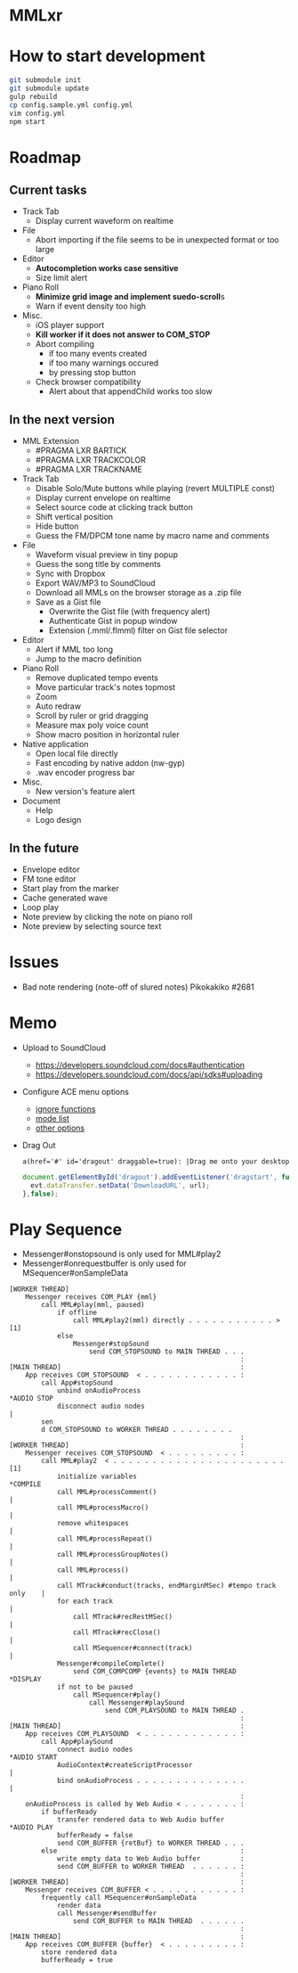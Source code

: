 # MMLxr


# How to start development

```bash
git submodule init
git submodule update
gulp rebuild
cp config.sample.yml config.yml
vim config.yml
npm start
```


# Roadmap

## Current tasks

- Track Tab
    - Display current waveform on realtime
- File
    - Abort importing if the file seems to be in unexpected format or too large
- Editor
    - **Autocompletion works case sensitive**
    - Size limit alert
- Piano Roll
    - **Minimize grid image and implement suedo-scroll**s
    - Warn if event density too high
- Misc.
    - iOS player support
    - **Kill worker if it does not answer to COM_STOP**
    - Abort compiling
        - if too many events created
        - if too many warnings occured
        - by pressing stop button
    - Check browser compatibility
        - Alert about that appendChild works too slow

## In the next version

- MML Extension
    - \#PRAGMA LXR BARTICK
    - \#PRAGMA LXR TRACKCOLOR
    - \#PRAGMA LXR TRACKNAME
- Track Tab
    - Disable Solo/Mute buttons while playing (revert MULTIPLE const)
    - Display current envelope on realtime
    - Select source code at clicking track button
    - Shift vertical position
    - Hide button
    - Guess the FM/DPCM tone name by macro name and comments
- File
    - Waveform visual preview in tiny popup
    - Guess the song title by comments
    - Sync with Dropbox
    - Export WAV/MP3 to SoundCloud
    - Download all MMLs on the browser storage as a .zip file
    - Save as a Gist file
        - Overwrite the Gist file (with frequency alert)
        - Authenticate Gist in popup window
        - Extension (.mml/.flmml) filter on Gist file selector
- Editor
    - Alert if MML too long
    - Jump to the macro definition
- Piano Roll
    - Remove duplicated tempo events
    - Move particular track's notes topmost
    - Zoom
    - Auto redraw
    - Scroll by ruler or grid dragging
    - Measure max poly voice count
    - Show macro position in horizontal ruler
- Native application
    - Open local file directly
    - Fast encoding by native addon (nw-gyp)
    - .wav encoder progress bar
- Misc.
    - New version's feature alert
- Document
    - Help
    - Logo design

## In the future

- Envelope editor
- FM tone editor
- Start play from the marker
- Cache generated wave
- Loop play
- Note preview by clicking the note on piano roll
- Note preview by selecting source text


# Issues

- Bad note rendering (note-off of slured notes) Pikokakiko #2681


# Memo

- Upload to SoundCloud
    - https://developers.soundcloud.com/docs#authentication
    - https://developers.soundcloud.com/docs/api/sdks#uploading

- Configure ACE menu options
    - [ignore functions](https://github.com/ajaxorg/ace/blob/36e6744a5f40df0da52ff22b3bc729657c056e09/lib/ace/ext/menu_tools/get_set_functions.js#L99-L109)
    - [mode list](https://github.com/ajaxorg/ace/blob/037ddb731091078b321972d229067102a0a6dd80/lib/ace/ext/modelist.js#L45-L178)
    - [other options](https://github.com/ajaxorg/ace/blob/36e6744a5f40df0da52ff22b3bc729657c056e09/lib/ace/ext/menu_tools/add_editor_menu_options.js#L62-L91)

- Drag Out
  
  ```jade
  a(href='#' id='dragout' draggable=true): |Drag me onto your desktop
  ```
  
  ```javascript
  document.getElementById('dragout').addEventListener('dragstart', function(evt){
    evt.dataTransfer.setData('DownloadURL', url);
  },false);
  ```


# Play Sequence

- Messenger#onstopsound is only used for MML#play2
- Messenger#onrequestbuffer is only used for MSequencer#onSampleData

```
[WORKER THREAD]
    Messenger receives COM_PLAY {mml}
        call MML#play(mml, paused)
            if offline
                call MML#play2(mml) directly . . . . . . . . . . . > [1]
            else
                Messenger#stopSound
                    send COM_STOPSOUND to MAIN THREAD . . .
                                                          :
[MAIN THREAD]                                             :
    App receives COM_STOPSOUND  < . . . . . . . . . . . . :
        call App#stopSound
            unbind onAudioProcess                                           *AUDIO STOP
            disconnect audio nodes                                          |
        sen
        d COM_STOPSOUND to WORKER THREAD . . . . . . . .
                                                          :
[WORKER THREAD]                                           :
    Messenger receives COM_STOPSOUND  < . . . . . . . . . :
        call MML#play2  < . . . . . . . . . . . . . . . . . . . . . . [1]
            initialize variables                                            *COMPILE
            call MML#processComment()                                       |
            call MML#processMacro()                                         |
            remove whitespaces                                              |
            call MML#processRepeat()                                        |
            call MML#processGroupNotes()                                    |
            call MML#process()                                              |
            call MTrack#conduct(tracks, endMarginMSec) #tempo track only    |
            for each track                                                  |
                call MTrack#recRestMSec()                                   |
                call MTrack#recClose()                                      |
                call MSequencer#connect(track)                              |
            Messenger#compileComplete()
                send COM_COMPCOMP {events} to MAIN THREAD                   *DISPLAY
            if not to be paused
                call MSequencer#play()
                    call Messenger#playSound
                        send COM_PLAYSOUND to MAIN THREAD .
                                                          :
[MAIN THREAD]                                             :
    App receives COM_PLAYSOUND  < . . . . . . . . . . . . :
        call App#playSound
            connect audio nodes                                             *AUDIO START
            AudioContext#createScriptProcessor                              |
            bind onAudioProcess . . . . . . . . . . . . . .                 |
                                                          :
    onAudioProcess is called by Web Audio < . . . . . . . :
        if bufferReady
            transfer rendered data to Web Audio buffer                      *AUDIO PLAY
            bufferReady = false
            send COM_BUFFER {retBuf} to WORKER THREAD . . .
        else                                              :
            write empty data to Web Audio buffer          :
            send COM_BUFFER to WORKER THREAD  . . . . . . :
                                                          :
[WORKER THREAD]                                           :
    Messenger receives COM_BUFFER < . . . . . . . . . . . :
        frequently call MSequencer#onSampleData
            render data
            call Messenger#sendBuffer
                send COM_BUFFER to MAIN THREAD  . . . . . .
                                                          :
[MAIN THREAD]                                             :
    App receives COM_BUFFER {buffer}  < . . . . . . . . . :
        store rendered data
        bufferReady = true

```
